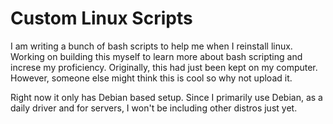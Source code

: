 # Custom Linux Scripts

I am writing a bunch of bash scripts to help me when I reinstall linux. 
Working on building this myself to learn more about bash scripting and increse my proficiency. 
Originally, this had just been kept on my computer. However, someone else might think this is cool so why not upload it.

Right now it only has Debian based setup. Since I primarily use Debian, as a daily driver and for servers, I won't be including other distros just yet.
